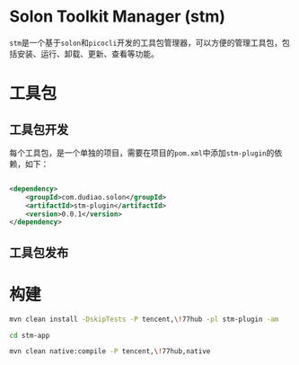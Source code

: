 # Solon Toolkit Manager (stm)

`stm`是一个基于`solon`和`picocli`开发的工具包管理器，可以方便的管理工具包，包括安装、运行、卸载、更新、查看等功能。

# 工具包
## 工具包开发
每个工具包，是一个单独的项目，需要在项目的`pom.xml`中添加`stm-plugin`的依赖，如下：

```xml

<dependency>
    <groupId>com.dudiao.solon</groupId>
    <artifactId>stm-plugin</artifactId>
    <version>0.0.1</version>
</dependency>
```

## 工具包发布

# 构建

```bash
mvn clean install -DskipTests -P tencent,\!77hub -pl stm-plugin -am

cd stm-app

mvn clean native:compile -P tencent,\!77hub,native 
```